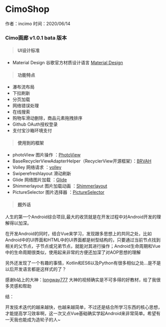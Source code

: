 # CimoShop
作者：incimo
时间：2020/06/14
### Cimo画廊 v1.0.1 bata 版本
> #### UI设计标准

- Material Design 谷歌官方材质设计语言 [Material Design](https://www.material.io/)

> #### 功能特点

- 瀑布流布局
- 下拉刷新
- 分页加载
- 网络错误处理
- 在线搜索
- 购物车滑动删除，商品元素拖拽排序
- Github OAuth授权登录
- 支付宝沙箱环境支付

> #### 使用到的框架

- photoView 图片操作 ：[PhotoView](https://github.com/chrisbanes/PhotoView)
- BaseRecyclerViewAdapterHelper（RecyclerView开源框架）：[BRVAH](http://www.recyclerview.org/)
- Volley 网络请求 ：[volley](https://github.com/google/volley)
- Swiperefreshlayout 滑动刷新
- Glide 网络图片加载 ：[Glide](https://bumptech.github.io/glide/)
- Shimmerlayout 图片加载动画 ：[Shimmerlayout](https://github.com/team-supercharge/ShimmerLayout)
- PictureSelector 图片选择器 ：[PictureSelector](https://github.com/LuckSiege/PictureSelector)

> #### 题外话

人生的第一个Android综合项目,最大的收货就是在开发过程中对Android开发的理解得以加深。

在开发Android的同时，结合Vue来学习，发现跟多思想上的共同之处，比如Android中的UI界面和HTML中的UI界面都是树型结构的，只要通过当前节点找到相关的父节点，子节点或兄弟节点，就能对其进行操作；Android生命周期和Vue中的生命周期很类似，使用起来非常的方便还加深了对AOP思想的理解

另外还发现了一个有趣的事情，Kotlin和ES6以及Python有很多相似之处...是不是以后开发语言都是这样式的了？

感谢b站上的大神：[longway777](https://www.bilibili.com/video/BV1w4411t7UQ?p=1) 大神的视频确实是不可多得的好教材，给了我很多灵感和帮助

结：

开发技术迭代的越来越快，也越来越简单，不过还是结合所学习东西的核心思想，才能提高学习效率啊，这一次又点Vue基础确实学起Android来非常简单。希望有一天我也能成为造轮子的人~
